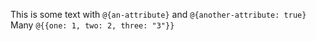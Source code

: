 This is some text
with `@{an-attribute}` and `@{another-attribute: true}`
Many `@{{one: 1, two: 2, three: "3"}}`
